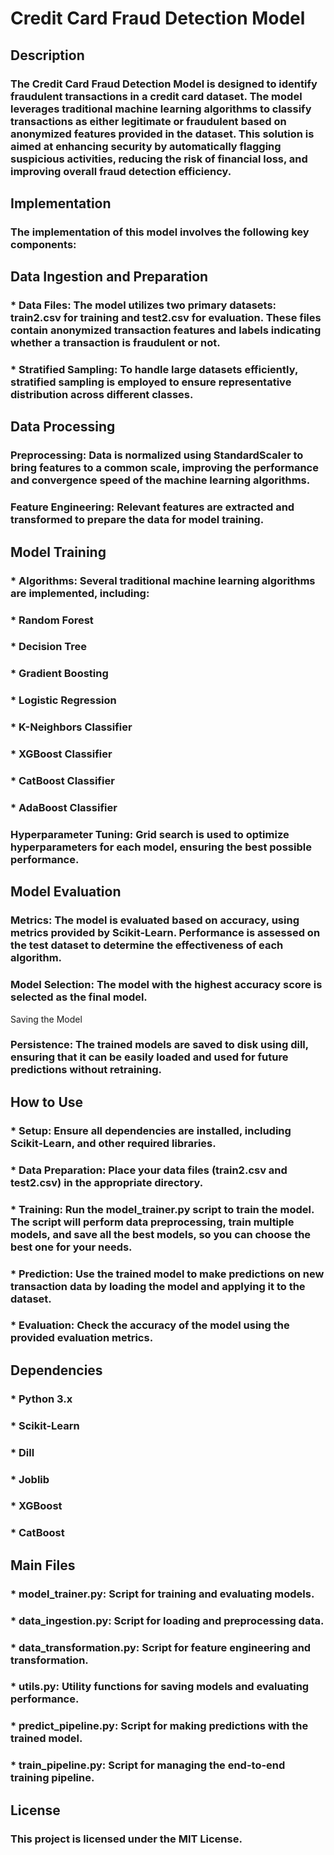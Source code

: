# Credit Card Fraud Detection Model

## Description
### The Credit Card Fraud Detection Model is designed to identify fraudulent transactions in a credit card dataset. The model leverages traditional machine learning algorithms to classify transactions as either legitimate or fraudulent based on anonymized features provided in the dataset. This solution is aimed at enhancing security by automatically flagging suspicious activities, reducing the risk of financial loss, and improving overall fraud detection efficiency.

## Implementation
### The implementation of this model involves the following key components:

## Data Ingestion and Preparation

### * Data Files: The model utilizes two primary datasets: train2.csv for training and test2.csv for evaluation. These files contain anonymized transaction features and labels indicating whether a transaction is fraudulent or not.
### * Stratified Sampling: To handle large datasets efficiently, stratified sampling is employed to ensure representative distribution across different classes.

## Data Processing

### Preprocessing: Data is normalized using StandardScaler to bring features to a common scale, improving the performance and convergence speed of the machine learning algorithms.

### Feature Engineering: Relevant features are extracted and transformed to prepare the data for model training.

## Model Training

 ### * Algorithms: Several traditional machine learning algorithms are implemented, including:
 ### * Random Forest
 ### * Decision Tree
 ### * Gradient Boosting
 ### * Logistic Regression
 ### * K-Neighbors Classifier
 ### * XGBoost Classifier
 ### * CatBoost Classifier
 ### * AdaBoost Classifier
 
 ### Hyperparameter Tuning: Grid search is used to optimize hyperparameters for each model, ensuring the best possible performance.

## Model Evaluation

### Metrics: The model is evaluated based on accuracy, using metrics provided by Scikit-Learn. Performance is assessed on the test dataset to determine the effectiveness of each algorithm.

### Model Selection: The model with the highest accuracy score is selected as the final model.
Saving the Model

### Persistence: The trained models are saved to disk using dill, ensuring that it can be easily loaded and used for future predictions without retraining.

## How to Use
  ### * Setup: Ensure all dependencies are installed, including Scikit-Learn, and other required libraries.
  ### * Data Preparation: Place your data files (train2.csv and test2.csv) in the appropriate directory.
  ### * Training: Run the model_trainer.py script to train the model. The script will perform data preprocessing, train multiple models, and save all the best models, so you can choose the best one for your needs.
  ### * Prediction: Use the trained model to make predictions on new transaction data by loading the model and applying it to the dataset.
  ### * Evaluation: Check the accuracy of the model using the provided evaluation metrics.

## Dependencies
  ### * Python 3.x
  ### * Scikit-Learn
  ### * Dill
  ### * Joblib
  ### * XGBoost
  ### * CatBoost

## Main Files
  ### * model_trainer.py: Script for training and evaluating models.
  ### * data_ingestion.py: Script for loading and preprocessing data.
  ### * data_transformation.py: Script for feature engineering and transformation.
  ### * utils.py: Utility functions for saving models and evaluating performance.
  ### * predict_pipeline.py: Script for making predictions with the trained model.
  ### * train_pipeline.py: Script for managing the end-to-end training pipeline.

## License
  ### This project is licensed under the MIT License.
